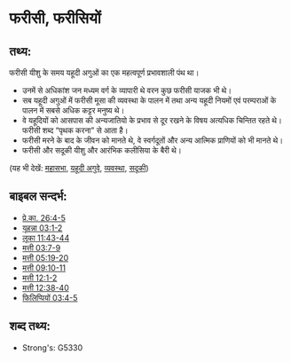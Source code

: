 # फरीसी, फरीसियों #

## तथ्य: ##

फरीसी यीशु के समय यहूदी अगुओं का एक महत्वपूर्ण प्रभावशाली पंथ था।

* उनमें से अधिकांश जन मध्यम वर्ग के व्यापारी थे वरन कुछ फरीसी याजक भी थे।
* सब यहूदी अगुओं में फरीसी मूसा की व्यवस्था के पालन में तथा अन्य यहूदी नियमों एवं परम्पराओं के पालन में सबसे अधिक कट्टर मनुष्य थे।
* वे यहूदियों को आसपास की अन्यजातियो के प्रभाव से दूर रखने के विषय अत्यधिक चिन्तित रहते थे। फरीसी शब्द “पृथक करना” से आता है।
* फरीसी मरने के बाद के जीवन को मानते थे, वे स्वर्गदूतों और अन्य आत्मिक प्राणियों को भी मानते थे।
* फरीसी और सदूकी यीशु और आरंभिक कलीसिया के बैरी थे।

(यह भी देखें: [महासभा](../other/council.md), [यहूदी अगुवे](../other/jewishleaders.md), [व्यवस्था](../kt/lawofmoses.md), [सदूकी](../kt/sadducee.md))

## बाइबल सन्दर्भ: ##

* [प्रे.का. 26:4-5](rc://en/tn/help/act/26/04)
* [यूहन्ना 03:1-2](rc://en/tn/help/jhn/03/01)
* [लूका 11:43-44](rc://en/tn/help/luk/11/43)
* [मत्ती 03:7-9](rc://en/tn/help/mat/03/07)
* [मत्ती 05:19-20](rc://en/tn/help/mat/05/19)
* [मत्ती 09:10-11](rc://en/tn/help/mat/09/10)
* [मत्ती 12:1-2](rc://en/tn/help/mat/12/01)
* [मत्ती 12:38-40](rc://en/tn/help/mat/12/38)
* [फिलिप्पियों 03:4-5](rc://en/tn/help/php/03/04)


## शब्द तथ्य: ##

* Strong's: G5330
